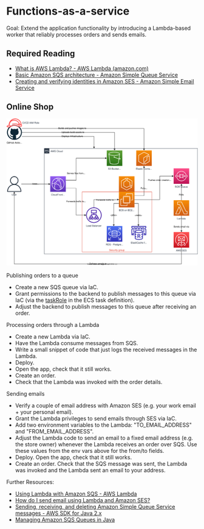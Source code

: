 # Functions-as-a-service

Goal: Extend the application functionality by introducing a Lambda-based worker that reliably processes orders and sends emails.

## Required Reading

- [What is AWS Lambda? - AWS Lambda (amazon.com)](https://docs.aws.amazon.com/lambda/latest/dg/welcome.html)
- [Basic Amazon SQS architecture - Amazon Simple Queue Service](https://docs.aws.amazon.com/AWSSimpleQueueService/latest/SQSDeveloperGuide/sqs-basic-architecture.html)
- [Creating and verifying identities in Amazon SES - Amazon Simple Email Service](https://docs.aws.amazon.com/ses/latest/dg/creating-identities.html)

## Online Shop

![Application Diagram](./diagrams/410.drawio.svg)

Publishing orders to a queue
 - Create a new SQS queue via IaC.
 - Grant permissions to the backend to publish messages to this queue via IaC (via the [taskRole](https://docs.aws.amazon.com/AmazonECS/latest/developerguide/task-iam-roles.html) in the ECS task definition).
 - Adjust the backend to publish messages to this queue after receiving an order.

Processing orders through a Lambda
 - Create a new Lambda via IaC.
 - Have the Lambda consume messages from SQS.
 - Write a small snippet of code that just logs the received messages in the Lambda.
 - Deploy. 
 - Open the app, check that it still works. 
 - Create an order. 
 - Check that the Lambda was invoked with the order details.

Sending emails
 - Verify a couple of email address with Amazon SES (e.g. your work email + your personal email). 
 - Grant the Lambda privileges to send emails through SES via IaC.
 - Add two environment variables to the Lambda: "TO_EMAIL_ADDRESS" and "FROM_EMAIL_ADDRESS". 
 - Adjust the Lambda code to send an email to a fixed email address (e.g. the store owner) whenever the Lambda receives an order over SQS. Use these values from the env vars above for the from/to fields.
 - Deploy. Open the app, check that it still works. 
 - Create an order. Check that the SQS message was sent, the Lambda was invoked and the Lambda sent an email to your address.

Further Resources:

- [Using Lambda with Amazon SQS - AWS Lambda](https://docs.aws.amazon.com/lambda/latest/dg/with-sqs.html)
- [How do I send email using Lambda and Amazon SES?](https://aws.amazon.com/premiumsupport/knowledge-center/lambda-send-email-ses/)
- [Sending, receiving, and deleting Amazon Simple Queue Service messages - AWS SDK for Java 2.x](https://docs.aws.amazon.com/sdk-for-java/latest/developer-guide/examples-sqs-messages.html)
- [Managing Amazon SQS Queues in Java](https://www.baeldung.com/aws-queues-java)
